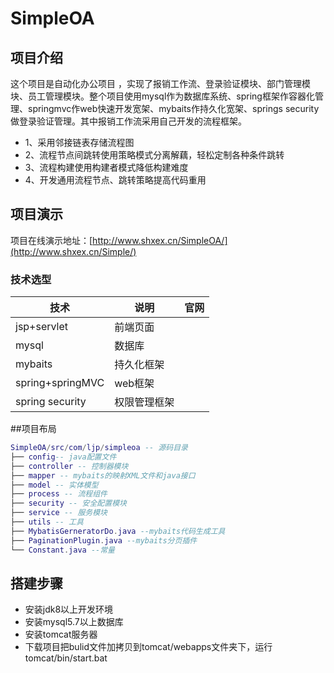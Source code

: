 # SimpleOA
<p>
  <a href="https://github.com/ljp-cyber/SimpleOA"></a>
<p>

## 项目介绍
这个项目是自动化办公项目
，实现了报销工作流、登录验证模块、部门管理模块、员工管理模块。整个项目使用mysql作为数据库系统、spring框架作容器化管理、springmvc作web快速开发宽架、mybaits作持久化宽架、springs security做登录验证管理。其中报销工作流采用自己开发的流程框架。
- 1、采用邻接链表存储流程图
- 2、流程节点间跳转使用策略模式分离解藕，轻松定制各种条件跳转
- 3、流程构建使用构建者模式降低构建难度
- 4、开发通用流程节点、跳转策略提高代码重用

## 项目演示
项目在线演示地址：[http://www.shxex.cn/SimpleOA/](http://www.shxex.cn/Simple/)

### 技术选型
技术 | 说明 | 官网
----|----|----
jsp+servlet | 前端页面 | 
mysql| 数据库 |
mybaits| 持久化框架 |
spring+springMVC | web框架 |
spring security | 权限管理框架 |

##项目布局
``` lua
SimpleOA/src/com/ljp/simpleoa -- 源码目录
├── config-- java配置文件
├── controller -- 控制器模块
├── mapper -- mybaits的映射XML文件和java接口
├── model -- 实体模型
├── process -- 流程组件
├── security -- 安全配置模块
├── service -- 服务模块
├── utils -- 工具
├── MybatisGerneratorDo.java --mybaits代码生成工具
├── PaginationPlugin.java --mybaits分页插件
└── Constant.java --常量
```

## 搭建步骤
- 安装jdk8以上开发环境
- 安装mysql5.7以上数据库
- 安装tomcat服务器
- 下载项目把bulid文件加拷贝到tomcat/webapps文件夹下，运行tomcat/bin/start.bat







